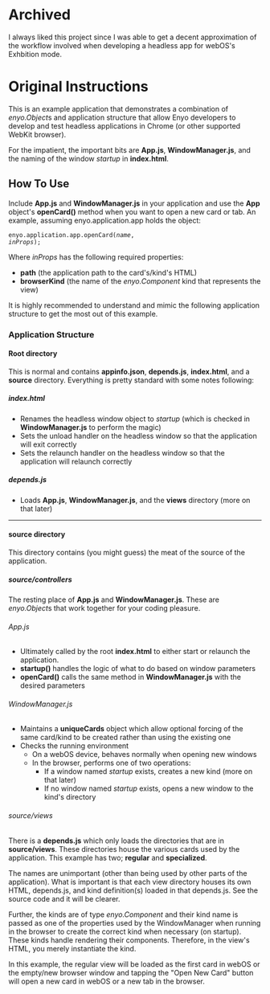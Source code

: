 # Archived

I always liked this project since I was able to get a decent approximation of the workflow involved when developing a headless app for webOS's Exhbition mode.

# Original Instructions

This is an example application that demonstrates a combination of *enyo.Object*s and application structure that allow Enyo developers to develop and test headless applications in Chrome (or other supported WebKit browser).

For the impatient, the important bits are **App.js**, **WindowManager.js**, and the naming of the window *startup* in **index.html**.

## How To Use

Include **App.js** and **WindowManager.js** in your application and use the **App** object's **openCard()** method when you want to open a new card or tab.  An example, assuming enyo.application.app holds the object:

<code>enyo.application.app.openCard(*name*, *inProps*);</code>

Where *inProps* has the following required properties:

- **path** (the application path to the card's/kind's HTML)
- **browserKind** (the name of the *enyo.Component* kind that represents the view)

It is highly recommended to understand and mimic the following application structure to get the most out of this example.

### Application Structure

#### Root directory

This is normal and contains **appinfo.json**, **depends.js**, **index.html**, and a **source** directory.  Everything is pretty standard with some notes following:

##### index.html

- Renames the headless window object to *startup* (which is checked in **WindowManager.js** to perform the magic)
- Sets the unload handler on the headless window so that the application will exit correctly
- Sets the relaunch handler on the headless window so that the application will relaunch correctly
  
##### depends.js

- Loads **App.js**, **WindowManager.js**, and the **views** directory (more on that later)

---
#### source directory

This directory contains (you might guess) the meat of the source of the application.

##### source/controllers

The resting place of **App.js** and **WindowManager.js**.  These are *enyo.Object*s that work together for your coding pleasure.

###### App.js

- Ultimately called by the root **index.html** to either start or relaunch the application.
- **startup()** handles the logic of what to do based on window parameters
- **openCard()** calls the same method in **WindowManager.js** with the desired parameters
###### WindowManager.js

<ul>
<li>Maintains a <strong>uniqueCards</strong> object which allow optional forcing of the same card/kind to be created rather than using the existing one</li>
</li>
<li>Checks the running environment
<ul>
<li>On a webOS device, behaves normally when opening new windows</li>
<li>In the browser, performs one of two operations:
<ul>
<li>If a window named <em>startup</em> exists, creates a new kind (more on that later)</li>
<li>If no window named <em>startup</em> exists, opens a new window to the kind's directory
</ul>
</li>
</ul>
</li>
</ul>

###### source/views
There is a **depends.js** which only loads the directories that are in **source/views**. These directories house the various cards used by the application.  This example has two; **regular** and **specialized**.

The names are unimportant (other than being used by other parts of the application).  What is important is that each view directory houses its own HTML, depends.js, and kind definition(s) loaded in that depends.js.  See the source code and it will be clearer.

Further, the kinds are of type *enyo.Component* and their kind name is passed as one of the properties used by the WindowManager when running in the browser to create the correct kind when necessary (on startup).  These kinds handle rendering their components.  Therefore, in the view's HTML, you merely instantiate the kind.

In this example, the regular view will be loaded as the first card in webOS or the empty/new browser window and tapping the "Open New Card" button will open a new card in webOS or a new tab in the browser.
